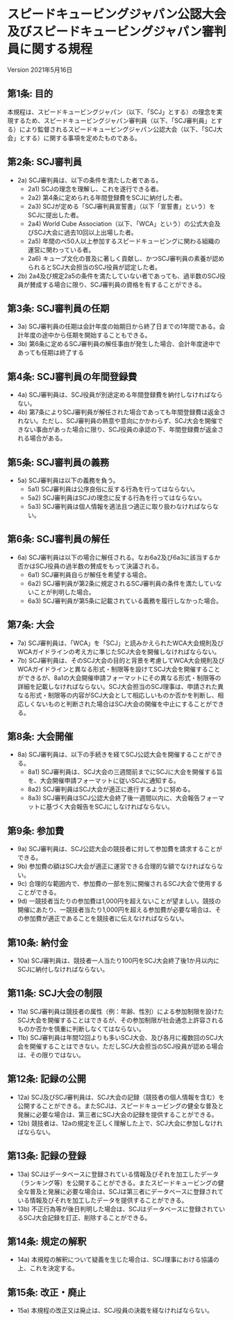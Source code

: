 # <scj-title>スピードキュービングジャパン公認大会及びスピードキュービングジャパン審判員に関する規程

<version> Version 2021年5月16日

## <article-1> 第1条: 目的

本規程は、スピードキュービングジャパン（以下、「SCJ」とする）の理念を実現するため、スピードキュービングジャパン審判員（以下、「SCJ審判員」とする）により監督されるスピードキュービングジャパン公認大会（以下、「SCJ大会」とする）に関する事項を定めたものである。

## <article-2> 第2条: SCJ審判員

- 2a) SCJ審判員は、以下の条件を満たした者である。
    - 2a1) SCJの理念を理解し、これを遂行できる者。
    - 2a2) 第4条に定められる年間登録費をSCJに納付した者。
    - 2a3) SCJが定める「SCJ審判員宣誓書」（以下「宣誓書」という）をSCJに提出した者。
    - 2a4) World Cube Association（以下、「WCA」という）の公式大会及びSCJ大会に過去10回以上出場した者。
    - 2a5) 年間のべ50人以上参加するスピードキュービングに関わる組織の運営に関わっている者。
    - 2a6) キューブ文化の普及に著しく貢献し、かつSCJ審判員の素養が認められるとSCJ大会担当のSCJ役員が認定した者。
- 2b) 2a4及び規定2a5の条件を満たしていない者であっても、過半数のSCJ役員が賛成する場合に限り、SCJ審判員の資格を有することができる。

## <article-3> 第3条: SCJ審判員の任期

- 3a) SCJ審判員の任期は会計年度の始期日から終了日までの1年間である。会計年度の途中から任期を開始することもできる。
- 3b) 第6条に定めるSCJ審判員の解任事由が発生した場合、会計年度途中であっても任期は終了する

## <article-4> 第4条: SCJ審判員の年間登録費

- 4a) SCJ審判員は、SCJ役員が別途定める年間登録費を納付しなければならない。
- 4b) 第7条によりSCJ審判員が解任された場合であっても年間登録費は返金されない。ただし、SCJ審判員の熱意や意向にかかわらず、SCJ大会を開催できない事由があった場合に限り、SCJ役員の承認の下、年間登録費が返金される場合がある。

## <article-5> 第5条: SCJ審判員の義務

- 5a) SCJ審判員は以下の義務を負う。
    - 5a1) SCJ審判員は公序良俗に反する行為を行ってはならない。
    - 5a2) SCJ審判員はSCJの理念に反する行為を行ってはならない。
    - 5a3) SCJ審判員は個人情報を適法且つ適正に取り扱わなければならない。

## <article-6> 第6条: SCJ審判員の解任

- 6a) SCJ審判員は以下の場合に解任される。なお6a2及び6a3に該当するか否かはSCJ役員の過半数の賛成をもって決議される。
    - 6a1) SCJ審判員自らが解任を希望する場合。
    - 6a2) SCJ審判員が第2条に規定されるSCJ審判員の条件を満たしていないことが判明した場合。
    - 6a3) SCJ審判員が第5条に記載されている義務を履行しなかった場合。

## <article-7> 第7条: 大会

- 7a) SCJ審判員は、「WCA」を「SCJ」と読みかえられたWCA大会規則及びWCAガイドラインの考え方に準じたSCJ大会を開催しなければならない。
- 7b) SCJ審判員は、そのSCJ大会の目的と背景を考慮してWCA大会規則及びWCAガイドラインと異なる形式・制限等を設けてSCJ大会を開催することができるが、8a1の大会開催申請フォーマットにその異なる形式・制限等の詳細を記載しなければならない。SCJ大会担当のSCJ理事は、申請された異なる形式・制限等の内容がSCJ大会として相応しいものか否かを判断し、相応しくないものと判断された場合はSCJ大会の開催を中止にすることができる。

## <article-8> 第8条: 大会開催

- 8a) SCJ審判員は、以下の手続きを経てSCJ公認大会を開催することができる。
    - 8a1) SCJ審判員は、SCJ大会の三週間前までにSCJに大会を開催する旨を、大会開催申請フォーマットに従いSCJに通知する。
    - 8a2) SCJ審判員はSCJ大会が適正に進行するように努める。
    - 8a3) SCJ審判員はSCJ公認大会終了後一週間以内に、大会報告フォーマットに基づく大会報告をSCJにしなければならない。

## <article-9> 第9条: 参加費

- 9a) SCJ審判員は、SCJ公認大会の競技者に対して参加費を請求することができる。
- 9b) 参加費の額はSCJ大会が適正に運営できる合理的な額でなければならない。
- 9c) 合理的な範囲内で、参加費の一部を別に開催されるSCJ大会で使用することができる。
- 9d) 一競技者当たりの参加費は1,000円を超えないことが望ましい。競技の開催にあたり、一競技者当たり1,000円を超える参加費が必要な場合は、その参加費が適正であることを競技者に伝えなければならない。

## <article-10> 第10条: 納付金

- 10a) SCJ審判員は、競技者一人当たり100円をSCJ大会終了後1か月以内にSCJに納付しなければならない。

## <article-11> 第11条: SCJ大会の制限

- 11a) SCJ審判員は競技者の属性（例：年齢、性別）による参加制限を設けたSCJ大会を開催することはできるが、その参加制限が社会通念上許容されるものか否かを慎重に判断しなくてはならない。
- 11b) SCJ審判員は年間12回よりも多いSCJ大会、及び各月に複数回のSCJ大会を開催することはできない。ただしSCJ大会担当のSCJ役員が認める場合は、その限りではない。

## <article-12> 第12条: 記録の公開

- 12a) SCJ及びSCJ審判員は、SCJ大会の記録（競技者の個人情報を含む）を公開することができる。またSCJは、スピードキュービングの健全な普及と発展に必要な場合は、第三者にSCJ大会の記録を提供することができる。
- 12b) 競技者は、12aの規定を正しく理解した上で、SCJ大会に参加しなければならない。

## <article-13> 第13条: 記録の登録

- 13a) SCJはデータベースに登録されている情報及びそれを加工したデータ（ランキング等）を公開することができる。またスピードキュービングの健全な普及と発展に必要な場合は、SCJは第三者にデータベースに登録されている情報及びそれを加工したデータを提供することができる。
- 13b) 不正行為等が後日判明した場合は、SCJはデータベースに登録されているSCJ大会記録を訂正、削除することができる。

## <article-14> 第14条: 規定の解釈

- 14a) 本規程の解釈について疑義を生じた場合は、SCJ理事における協議の上、これを決定する。

## <article-15> 第15条: 改正・廃止

- 15a) 本規程の改正又は廃止は、SCJ役員の決裁を経なければならない。
